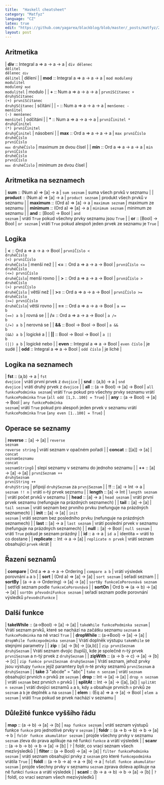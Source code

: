 ```yaml
---
title:  "Haskell cheatsheet"
category: "Matfyz"
language: "CZ"
latex: true
edit: "https://github.com/yagarea/blackblog/blob/master/_posts/matfyz/2022-09-13-haskell-cheatscheet.md?plain=1"
layout: post
---
```


<div markdown="1" class="code-no-err">

## Aritmetika

| **div** :: Integral a &rArr; a &rarr; a &rarr; a | <code class="code-display">div dělenec dělitel</code><br><code class="code-display">dělenec `div` dělitel</code>                      | dělení                |
| **mod** :: Integral a &rArr; a &rarr; a &rarr; a | <code class="code-display">mod modulený modulitel</code><br><code class="code-display">modulený `mod` modulitel</code>                | modulo                |
| **+** ::  Num a &rArr; a &rarr; a &rarr; a       | <code class="code-display">prvníSčítanec + druhýSčítanec</code><br><code class="code-display">(+) prvníSčítanec druhýSčítanec</code>  | sčítání               |
| **-** :: Num a &rArr; a &rarr; a &rarr; a        | <code class="code-display">menšenec - menšitel</code><br><code class="code-display">(-) menšenec menšitel</code>                      | odčítání              |
| __*__ :: Num a &rArr; a &rarr; a &rarr; a        | <code class="code-display">prvníČinitel * druhýČinitel</code><br><code class="code-display">(*) prvníČinitel druhýČinitel</code>      | násobení              |
| **max** :: Ord a &rArr; a &rarr; a &rarr; a      | <code class="code-display">max prvníČíslo druhéČíslo</code><br><code class="code-display">prvníČíslo `max` druhéČíslo</code>          | maximum ze dvou čísel |
| **min** :: Ord a &rArr; a &rarr; a &rarr; a      | <code class="code-display">min prvníČíslo druhéČíslo</code><br><code class="code-display">prvníČíslo `max` druhéČíslo</code>          | minimum ze dvou čísel |

## Aritmetika na seznamech

| **sum** :: (Num a) &rArr; [a] &rarr; a        | <code class="code-display">sum seznam</code>     | suma všech prvků v seznamu                                  |
| **product** :: (Num a) &rArr; [a] &rarr; a    | <code class="code-display">product seznam</code> | produkt všech prvků v seznamu                               |
| **maximum** :: (Ord a) &rArr; [a] &rarr; a    | <code class="code-display">maximum seznam</code> | maximum ze seznamu                                          |
| **minimum** :: (Ord a) &rArr; [a] &rarr; a    | <code class="code-display">minimum seznam</code> | minimum ze seznamu                                          |
| **and** :: [Bool] &rarr; Bool             | <code class="code-display">and seznam</code>     | vrátí `True` pokud všechny prvky seznamu jsou `True`        |
| **or** :: [Bool] &rarr; Bool              | <code class="code-display">or seznam</code>      | vrátí `True` pokud alespoň jeden prvek ze seznamu je `True` |

## Logika

| **<** :: Ord a &rArr; a &rarr; a &rarr; Bool      | <code class="code-display">prvníČíslo < druhéČíslo</code><br><code class="code-display">(<) prvníČíslo druhéČíslo</code>  | menší než     |
| **<=** :: Ord a &rArr; a &rarr; a &rarr; Bool     | <code class="code-display">prvníČíslo <= druhéČíslo</code><br><code class="code-display">(<=) prvníČíslo druhéČíslo</code>| menší rovno   |
| **>** :: Ord a &rArr; a &rarr; a &rarr; Bool      | <code class="code-display">prvníČíslo > druhéČíslo</code><br><code class="code-display">(>) prvníČíslo druhéČíslo</code>  | větší než     |
| **>=** :: Ord a &rArr; a &rarr; a &rarr; Bool     | <code class="code-display">prvníČíslo >= druhéČíslo</code><br><code class="code-display">(>=) prvníČíslo druhéČíslo</code>| větší rovno   |
| **==** :: Ord a &rArr; a &rarr; a &rarr; Bool     | <code class="code-display">a == b</code><br><code class="code-display">(==) a b</code>                                    | rovná se      |
| **/=** :: Ord a &rArr; a &rarr; a &rarr; Bool     | <code class="code-display">a /= b</code><br><code class="code-display">(/=) a b</code>                                    | nerovná se    |
| **&&** :: Bool &rarr; Bool &rarr; Bool        | <code class="code-display">a && b</code><br><code class="code-display">(&&) a b</code>                                    | logické a     |
| **\|\|** :: Bool &rarr; Bool &rarr; Bool      | <code class="code-display">a &vert;&vert; b</code><br><code class="code-display">(&vert;&vert;) a b</code>                                    | logické nebo  |
| **even** :: Integral a &rArr; a &rarr; Bool   | <code class="code-display">even číslo</code>                                            | je sudé       |
| **odd** :: Integral a &rArr; a &rarr; Bool    | <code class="code-display">odd číslo</code>                                             | je liché      |

## Logika na seznamech

| **fst** :: (a,b) &rarr; a                    | <code class="code-display">fst dvojice</code>              | vrátí první prvek z `dvojice` |
| **snd** :: (a,b) &rarr; a                    | <code class="code-display">snd dvojice</code>              | vrátí druhý prvek z `dvojice` |
| **all** :: (a &rarr; Bool) &rarr; [a] &rarr; Bool    | <code class="code-display">all funkcePodmínka seznam</code>| vrátí `True` pokud pro všechny prvky seznamu vrátí `funkcePodmínka` `True`         (`all odd [1,3..100] = True`) |
| **any** :: (a &rarr; Bool) &rarr; [a] &rarr; Bool    | <code class="code-display">any funkcePodmínka seznam</code>| vrátí `True` pokud pro alespoň jeden prvek v seznamu vrátí `funkcePodmínka` `True` (`any even [1..100] = True`)  |

## Operace se seznamy

| **reverse** :: [a] &rarr; [a]         | <code class="code-display">reverse seznam</code><br><code class="code-display">reverse string</code>                          | vrátí seznam v opačném pořadí              |
| **concat**  :: [[a]] &rarr; [a]       | <code class="code-display">concat seznamSeznamu</code><br><code class="code-display">concat seznamStringů</code>              | slepí seznamy v seznamu do jednoho seznamu |
| **++** :: [a] &rarr; [a] &rarr; [a]       | <code class="code-display">prvníSeznam ++ druhýSeznam</code><br><code class="code-display">prvníString ++ druhýString</code>  | připojí `druhýSeznam` za `prvníSeznam`     |
| **!!** :: [a] &rarr; Int &rarr; a         | <code class="code-display">seznam !! n</code>                                               | vrátí `n`-tý prvek seznamu                 |
| **length** :: [a] &rarr; Int          | <code class="code-display">length seznam</code>                                             | vrátí počet prvků v seznamu                |
| **head** :: [a] &rarr; a              | <code class="code-display">head seznam</code>                                               | vrátí první prvek seznamu (nefunguje na prázdných seznamech)           |
| **tail** :: [a] &rarr; [a]            | <code class="code-display">tail seznam</code>                                               | vrátí seznam bez prvního prvku (nefunguje na prázdných seznamech)      |
| **init** :: [a] &rarr; [a]            | <code class="code-display">init seznam</code>                                               | vrátí seznam bez posledního prvku (nefunguje na prázdných seznamech)   |
| **last** :: [a] &rarr; a              | <code class="code-display">last seznam</code>                                               | vrátí poslední prvek v seznamu (nefunguje na prázdných seznamech)      |
| **null** :: [a] &rarr; Bool           | <code class="code-display">null seznam</code>                                               | vrátí `True` pokud je seznam prázdný       |
| **id** :: a &rarr; a                  | <code class="code-display">id a</code>                                                      | identita = vrátí to co dostane             |
| **replicate** :: Int &rarr; a &rarr; [a]  | <code class="code-display">replicate n prvek</code>                                         | vrátí seznam obsahující `prvek` `n`krát    |

## Řazení seznamů

| **compare** | Ord a &rArr; a &rarr; a &rarr; Ordering         | <code class="code-display">compare a b</code>                     | vrátí výsledek porovnání `a` a `b`                      |
| **sort**    | (Ord a) &rArr; [a] &rarr; [a]               | <code class="code-display">sort seznam</code>                     | seřadí seznam                                           |
| **sortBy**  | (a &rarr; a &rarr; Ordering) &rarr; [a] &rarr; [a]  | <code class="code-display">sortBy funkceCoPorovnává seznam</code> | setřídí seznam podle `funkceCoPorovnává`                |
| **sortOn**  | Ord b &rArr; (a &rarr; b) &rarr; [a] &rarr; [a]     | <code class="code-display">sortOn převodníFunkce seznam</code>    | seřadí seznam podle porovnání výsledků `převodníFunkce` |

## Další funkce

| **takeWhile** :: (a&rarr;Bool) &rarr; [a] &rarr; [a]          | <code class="code-display">takeWhile funkcePodminka seznam</code>    | Vrátí seznam prvků, které se nachází na začátku seznamu `seznam` a `funkcePodminka` na ně vrací `True` |
| **dropWhile** :: (a&rarr;Bool) &rarr; [a] &rarr; [a]          | <code class="code-display">dropWhile funkcepodminka senznam</code>   | Vrátí doplněk výstupu `takeWhile` se stejnými parametry                                                |
| **zip** :: [a] &rarr; [b] &rarr; [(a,b)]                  | <code class="code-display">zip prvníSeznam druhýSeznam</code>        | Vrátí seznam dvojic (tuplů), kde je společně n-tý prvek `prvníSeznam` a n-tý prvek z `druhýSeznam`     |
| **zipWith** :: (a &rarr; b &rarr; c) &rarr; [a] &rarr; [b] &rarr; [c] | <code class="code-display">zip funkce prvníSeznam druhýSeznam</code> | Vrátí seznam, jehož prvky jsou výstupy `funkce` jejíž paramtery byli n-té prvky seznamů `prvníSeznam` a `druhýSeznam` |
| **take** 3 "abcde" = "abc"                        | <code class="code-display">take n senzam</code>                      | vrátí `seznam` obsahující prvních `n` prvků ze `seznam`
| **drop** :: Int &rarr; [a] &rarr; [a]                     | <code class="code-display">drop n seznam</code>                      | vrátí `seznam` bez prvních `n` prvků |
| **splitAt** :: Int &rarr; [a] &rarr; ([a], [a])           | <code class="code-display">splitAt n seznam</code>                   | vrátí dvojici seznamů `a` a `b`, kdy `a` obsahuje prvních `n` prvků ze `seznam` a `b` je deplněk `a` na `seznam` |
| **elem** :: (Eq a) &rArr; a &rarr; [a] &rarr; Bool            | <code class="code-display">elem a seznam</code>                      | vrátí `True` pokud se prvek nachází v seznamu |

## Důležité funkce vyššího řádu

| **map** :: (a &rarr; b) &rarr; [a] &rarr; [b]                | <code class="code-display">map funkce seznam</code>              | vrátí seznam výstupů funkce `funkce` pro jednotlivé prvky v `seznam` |
| **foldr** :: (a &rarr; b &rarr; b) &rarr; b &rarr; [a] &rarr; b      | <code class="code-display">foldr funkce akumulátor seznam</code> | projde všechny prvky v seznamu `seznam` zleva do prava aplikuje na ně funkci `funkce` a vrátí výsledek |
| **scanr** :: (a &rarr; b &rarr; b) &rarr; b &rarr; [a] &rarr; [b]    | <code class="code-display">?</code>                              | foldr, co vrací seznam všech mezivýsledků |
| **filter** :: (a &rarr; Bool) &rarr; [a] &rarr; [a]          | <code class="code-display">filter funkcePodminka seznam</code>   | vrátí seznam obsahující prvky z `seznam` pro které `funkcepodmínka` vrátila `True` |
| **foldl** :: (a &rarr; b &rarr; a) &rarr; a &rarr; [b] &rarr; a      | <code class="code-display">foldl funkce akumulátor seznam</code> | projde všechny prvky v seznamu `seznam` zprava doleva aplikuje na ně funkci `funkce` a vrátí výsledek  |
| **scanl** :: (b &rarr; a &rarr; b) &rarr; b &rarr; [a] &rarr; [b]    | <code class="code-display">?</code>                              | foldl, co vrací seznam všech mezivýsledků |

</div>


